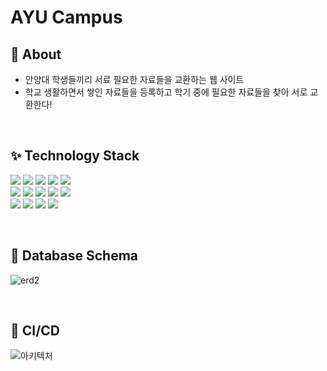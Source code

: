 # AYU Campus



## 🎠 About
- 안양대 학생들끼리 서료 필요한 자료들을 교환하는 웹 사이트
- 학교 생활하면서 쌓인 자료들을 등록하고 학기 중에 필요한 자료들을 찾아 서로 교환한다!

<br>

## ✨ Technology Stack

<img src="https://img.shields.io/badge/Spring Boot-6DB33F?style=plastic-square&logo=Spring Boot&logoColor=white"/> <img src="https://img.shields.io/badge/Spring Security-6DB33F?style=plastic-square&logo=Spring Security&logoColor=white"/> <img src="https://img.shields.io/badge/-JAVA%2011-%23007396">
<img src="https://img.shields.io/badge/MySQL-4479A1?style=plastic-square&logo=MySQL&logoColor=white"/> <img src="https://img.shields.io/badge/Gradle-02303A?style=plastic-square&logo=Gradle&logoColor=white"/> <br>
<img src="https://img.shields.io/badge/-QueryDSL-blue"/> <img src="https://img.shields.io/badge/Amazon EC2-FF9900?style=plastic-square&logo=Amazon EC2&logoColor=white"/> <img src="https://img.shields.io/badge/Amazon S3-569A31?style=plastic-square&logo=Amazon S3&logoColor=white"/> <img src="https://img.shields.io/badge/-JPA-brightgreen"/>
<img src="https://img.shields.io/badge/Github Actions-2088FF?style=plastic-square&logo=Github Actions&logoColor=white"/>  
<img src="https://img.shields.io/badge/Swagger-85EA2D?style=plastic-square&logo=Swagger&logoColor=white"/>
<img src="https://img.shields.io/badge/redis-DC382D?style=for-the-badge&logo=redis&logoColor=white"> 
<img src="https://img.shields.io/badge/-Oauth2-yellow"/>
<img src="https://img.shields.io/badge/JSON%20Web%20Tokens-000000?style=for-the-badge&logo=JSON%20Web%20Tokens&logoColor=white">

<br>

## 📃 Database Schema

![erd2](https://user-images.githubusercontent.com/89206300/226638955-145f7081-c8e9-4f9e-bdd6-a6d678f64b94.png)

<br>

## 🌊 CI/CD

![아키텍처](https://user-images.githubusercontent.com/89206300/226639021-9ace022b-3fae-40df-b34b-a7a0bf484222.png)

